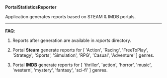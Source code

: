 **PortalStatisticsReporter**

Application generates reports based on STEAM & IMDB portals.

---

**FAQ**:
1. Reports after generation are available in _reports_ directory.

2. Portal **Steam** generate reports for [
        'Action',
        'Racing',
        'FreeToPlay',
        'Strategy',
        'Sports',
        'Simulation',
        'RPG',
        'Casual',
        'Adventure'
    ] genres.
3. Portal **IMDB** generate reports for [
        'thriller',
        'action',
        'horror',
        'music',
        'western',
        'mystery',
        'fantasy',
        'sci-fi'
    ] genres.
